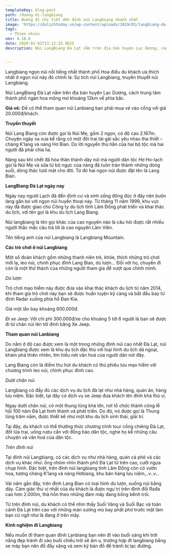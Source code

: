 ```yaml
---
templateKey: blog-post
path: /duong-di-langbiang
title: Đường đi chi tiết đến đỉnh núi Langbiang nhanh nhất
image: 'https://dulichtoday.vn/wp-content/uploads/2019/01/langbiang-da-lat-dinh.jpg' 
tags:
  - Thien nhien
uev: 4.18.6
date: 2020-01-01T13:12:33.962Z
description: Núi LangBiang Đà Lạt nằm trên địa bàn huyện Lạc Dương, cách trung tâm thành phố ngàn hoa mộng mơ khoảng 12km về phía bắc.


---
```


Langbiang ngọn núi nổi tiếng nhất thành phố Hoa điều du khách ưa thích nhất ở ngọn núi này đó chính là: Sự tích núi Langbiang, truyền thuyết núi Langbiang.

Núi LangBiang Đà Lạt nằm trên địa bàn huyện Lạc Dương, cách trung tâm thành phố ngàn hoa mộng mơ khoảng 12km về phía bắc.

**Giá vé:**
Để có thể tham quan núi Lanbiang bạn phải mua vé vào cổng với giá 20.000đ/khách.


**Truyền thuyết**

Núi Lang Biang còn được gọi là Núi Mẹ, gồm 2 ngọn, có độ cao 2.167m. Chuyện ngày xa xưa kể rằng có một đôi trai tài gái sắc yêu nhau tha thiết – chàng K’lang và nàng Hơ Bian. Do lời nguyền thù hằn của hai bộ tộc mà hai người đã phải chia lìa.

Nàng sau khi chết đã hóa thân thành dãy núi mà người dân tộc Hơ Ho-lạch gọi là Núi Mẹ và sữa từ bộ ngực của nàng đã tuôn tràn thành những dòng suối, dòng thác tươi mát cho đời. Từ đó hai ngọn núi được đặt tên là Lang Bian.


**LangBiang Đà Lạt ngày nay**

Ngày nay người Lạch đã đến định cư và sinh sống đông đúc ở đây nên buôn làng gắn bó với ngọn núi huyền thoại này. Từ tháng 11 năm 1999, khu vực này đã được giao cho Công ty du lịch tỉnh Lâm Ðồng phát triển và khai thác du lịch, với tên gọi là khu du lịch Lang Biang.

Núi langbiang là tên gọi khác của cao nguyên nào là câu hỏi được rất nhiều người thắc mắc câu trả lời là cao nguyên Lâm Viên.

Tên tiếng anh của núi Langbiang là Langbiang Mountain.


**Các trò chơi ở núi Langbiang**

Một số đoàn khách gồm những thanh niên trẻ, khỏe, thích những trò chơi mới lạ, leo núi, chinh phục đỉnh Lang Bian, dù lượn… Ðối với họ, chuyến đi còn là một thử thách của những người tham gia để vượt qua chính mình.

*Dù lượn*

Trò chơi mạo hiểm này được đưa vào khai thác khách du lịch từ năm 2014, khi tham gia trò chơi này bạn sẽ được huấn luyện kỹ càng và bắt đầu bay từ đỉnh Radar xuống phía hồ Đan Kia.

Giá một lần bay khoảng 600.000đ.

*Đi xe Jeep:*
Với chi phí 300.000đ/xe cho khoảng 5 tới 6 người là bạn sẽ được đi từ chân núi lên tới đỉnh bằng Xe Jeep.


**Tham quan núi Lanbiang**

Do nằm ở độ cao được xem là một trong những đỉnh núi cao nhất Đà Lạt, núi Langbiang được xem là khu du lịch đặc thù với loại hình du lịch dã ngoại, khám phá thiên nhiên, tìm hiểu nét văn hoá của người dân nơi đây.

Lang Biang còn là điểm thu hút du khách có thú phiêu lưu mạo hiểm với chương trình leo núi, chinh phục đỉnh cao.


*Dưới chân núi*

Langbiang có đầy đủ các dịch vụ du lịch đà lạt như nhà hàng, quán ăn, hàng lưu niệm. Đặc biệt, tại đây có dịch vụ xe Jeep đưa khách lên đỉnh khá thú vị.

Ngay dưới chân núi, có một thung lũng khá lớn, nơi tổ chức thành công lễ hội 100 năm Đà Lạt hình thành và phát triển. Do đó, nó được gọi là Thung lũng trăm năm, được thiết kế như một khu du lịch sinh thái, giải trí.

Tại đây, du khách có thể thưởng thức chương trình tour cồng chiêng Đà Lạt, đốt lửa trại, uống rượu cần với đồng bào dân tộc, nghe họ kể những câu chuyện và văn hoá của dân tộc. 

*Trên đỉnh núi*

Tại đỉnh núi Langbiang, có các dịch vụ như nhà hàng, quán cà phê và các dịch vụ khác như: ống nhòm nhìn thành phố Đà Lạt từ trên cao, cưỡi ngựa chụp hình. Đặc biệt, trên đỉnh núi langbiang tỉnh Lâm Đồng còn có vườn hoa, tượng chàng K’lang và nàng Hơbiang, khu bán hàng lưu niệm,..v..v…

Vài năm gần đây, trên đỉnh Lang Bian có loại hình dù lượn, xuống núi bằng dây. Cảm giác thú vị nhất của du khách là được ngự trị trên đỉnh đồi Rađa cao hơn 2.000m, thả hồn theo những đám mây đang bồng bềnh trôi.

Từ trên đỉnh núi, du khách có thể nhìn thấy Suối Vàng và Suối Bạc và toàn cảnh Đà Lạt trên cao với những màn sương mù bay phất phơ trước mặt làm bạn cứ ngỡ như là đang ở trên mây.

**Kinh nghiệm đi Langbiang**

Nếu muốn đi tham quan đỉnh Lanbiang bạn nên đi vào buổi sáng khi trời nắng đẹp tránh đi vào buổi chiều trời sẽ âm u, trường hợp đi langbiang bằng xe máy bạn nên đổ đầy xăng và xem kỹ bản đồ để tránh bị lạc đường.
